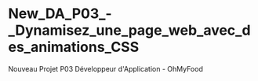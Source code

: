 # New_DA_P03_-_Dynamisez_une_page_web_avec_des_animations_CSS
Nouveau Projet P03 Développeur d'Application - OhMyFood
